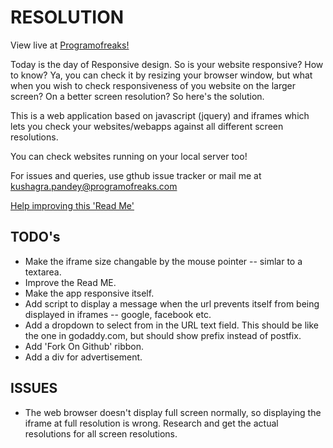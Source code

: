 RESOLUTION
==========

View live at [Programofreaks!](http://programofreaks.com/resolution)

Today is the day of Responsive design. So is your website responsive? How to know? Ya, you can check it by resizing your browser window, but what when you wish to check responsiveness of you website on the larger screen? On a better screen resolution? So here's the solution.

This is a web application based on javascript (jquery) and iframes which lets you check your websites/webapps against all different screen resolutions.

You can check websites running on your local server too!

For issues and queries, use gthub issue tracker or mail me at [kushagra.pandey@programofreaks.com](mailto:kushagra.pandey@programofreaks.com)

[Help improving this 'Read Me'](mailto:kushagra.pandey@programofreaks.com)

TODO's
------

* Make the iframe size changable by the mouse pointer -- simlar to a textarea.
* Improve the Read ME.
* Make the app responsive itself.
* Add script to display a message when the url prevents itself from being displayed in iframes -- google, facebook etc.
* Add a dropdown to select from in the URL text field. This should be like the one in godaddy.com, but should show prefix instead of postfix.
* Add 'Fork On Github' ribbon.
* Add a div for advertisement.

ISSUES
------

* The web browser doesn't display full screen normally, so displaying the iframe at full resolution is wrong. Research and get the actual resolutions for all screen resolutions.